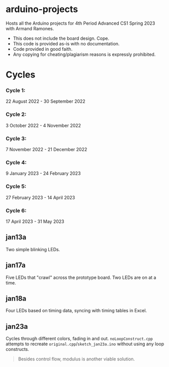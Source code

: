 # arduino-projects
Hosts all the Arduino projects for 4th Period Advanced CS1 Spring 2023 with Armand Ramones.
* This does not include the board design. Cope.
* This code is provided as-is with no documentation. 
* Code provided in good faith. 
* Any copying for cheating/plagiarism reasons is expressly prohibited.

# Cycles
### Cycle 1: 
22 August 2022 - 30 September 2022<br>
### Cycle 2: 
3 October 2022 - 4 November 2022<br>
### Cycle 3: 
7 November 2022 - 21 December 2022<br>
### Cycle 4: 
9 January 2023 - 24 February 2023<br>
### Cycle 5: 
27 February 2023 - 14 April 2023<br>
### Cycle 6: 
17 April 2023 - 31 May 2023<br>

## jan13a
Two simple blinking LEDs.
## jan17a
Five LEDs that "crawl" across the prototype board. Two LEDs are on at a time.
## jan18a
Four LEDs based on timing data, syncing with timing tables in Excel.
## jan23a
Cycles through different colors, fading in and out.
`noLoopConstruct.cpp` attempts to recreate `original.cpp`/`sketch_jan23a.ino` without using any loop constructs.
> Besides control flow, modulus is another viable solution. 
